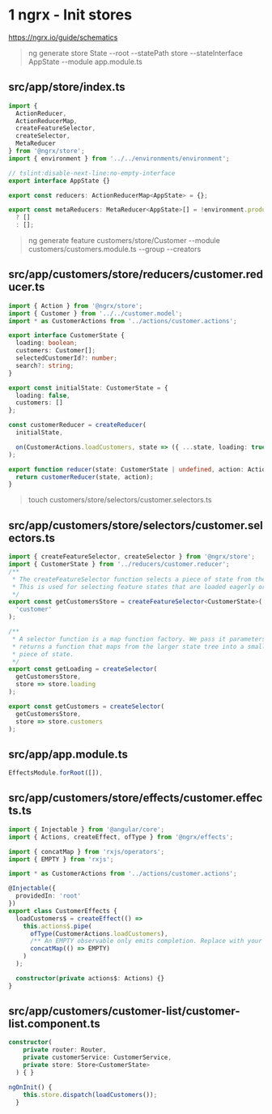 # 1 ngrx - Init stores

https://ngrx.io/guide/schematics

> ng generate store State --root --statePath store --stateInterface AppState --module app.module.ts

## src/app/store/index.ts

```ts
import {
  ActionReducer,
  ActionReducerMap,
  createFeatureSelector,
  createSelector,
  MetaReducer
} from '@ngrx/store';
import { environment } from '../../environments/environment';

// tslint:disable-next-line:no-empty-interface
export interface AppState {}

export const reducers: ActionReducerMap<AppState> = {};

export const metaReducers: MetaReducer<AppState>[] = !environment.production
  ? []
  : [];
```

> ng generate feature customers/store/Customer --module customers/customers.module.ts --group --creators

## src/app/customers/store/reducers/customer.reducer.ts

```ts
import { Action } from '@ngrx/store';
import { Customer } from '../../customer.model';
import * as CustomerActions from '../actions/customer.actions';

export interface CustomerState {
  loading: boolean;
  customers: Customer[];
  selectedCustomerId?: number;
  search?: string;
}

export const initialState: CustomerState = {
  loading: false,
  customers: []
};

const customerReducer = createReducer(
  initialState,

  on(CustomerActions.loadCustomers, state => ({ ...state, loading: true }))
);

export function reducer(state: CustomerState | undefined, action: Action) {
  return customerReducer(state, action);
}
```

> touch customers/store/selectors/customer.selectors.ts

## src/app/customers/store/selectors/customer.selectors.ts

```ts
import { createFeatureSelector, createSelector } from '@ngrx/store';
import { CustomerState } from '../reducers/customer.reducer';
/**
 * The createFeatureSelector function selects a piece of state from the root of the state object.
 * This is used for selecting feature states that are loaded eagerly or lazily.
 */
export const getCustomersStore = createFeatureSelector<CustomerState>(
  'customer'
);

/**
 * A selector function is a map function factory. We pass it parameters and it
 * returns a function that maps from the larger state tree into a smaller
 * piece of state.
 */
export const getLoading = createSelector(
  getCustomersStore,
  store => store.loading
);

export const getCustomers = createSelector(
  getCustomersStore,
  store => store.customers
);
```

## src/app/app.module.ts

```ts
EffectsModule.forRoot([]),
```

## src/app/customers/store/effects/customer.effects.ts

```ts
import { Injectable } from '@angular/core';
import { Actions, createEffect, ofType } from '@ngrx/effects';

import { concatMap } from 'rxjs/operators';
import { EMPTY } from 'rxjs';

import * as CustomerActions from '../actions/customer.actions';

@Injectable({
  providedIn: 'root'
})
export class CustomerEffects {
  loadCustomers$ = createEffect(() =>
    this.actions$.pipe(
      ofType(CustomerActions.loadCustomers),
      /** An EMPTY observable only emits completion. Replace with your own observable API request */
      concatMap(() => EMPTY)
    )
  );

  constructor(private actions$: Actions) {}
}
```

## src/app/customers/customer-list/customer-list.component.ts

```ts
constructor(
    private router: Router,
    private customerService: CustomerService,
    private store: Store<CustomerState>
  ) { }

ngOnInit() {
    this.store.dispatch(loadCustomers());
  }
```
